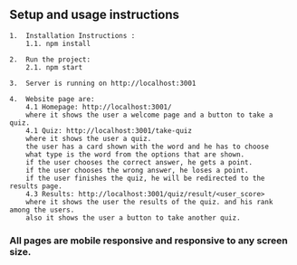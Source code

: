 ## Setup and usage instructions

    1.  Installation Instructions :
        1.1. npm install

    2.  Run the project:
        2.1. npm start

    3.  Server is running on http://localhost:3001

    4.  Website page are:
        4.1 Homepage: http://localhost:3001/
        where it shows the user a welcome page and a button to take a quiz.
        4.1 Quiz: http://localhost:3001/take-quiz
        where it shows the user a quiz.
        the user has a card shown with the word and he has to choose
        what type is the word from the options that are shown.
        if the user chooses the correct answer, he gets a point.
        if the user chooses the wrong answer, he loses a point.
        if the user finishes the quiz, he will be redirected to the results page.
        4.3 Results: http://localhost:3001/quiz/result/<user_score>
        where it shows the user the results of the quiz. and his rank among the users.
        also it shows the user a button to take another quiz.

### All pages are mobile responsive and responsive to any screen size.
